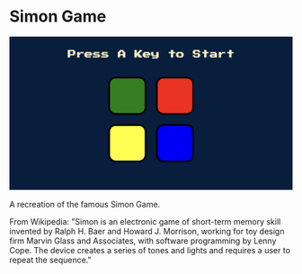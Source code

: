 # Simon Game
![Screenshot of Website](./images/simon-game.png)

A recreation of the famous Simon Game. 

From Wikipedia: "Simon is an electronic game of short-term memory skill invented by Ralph H. Baer and Howard J. Morrison, working for toy design firm Marvin Glass and Associates, with software programming by Lenny Cope. The device creates a series of tones and lights and requires a user to repeat the sequence."
